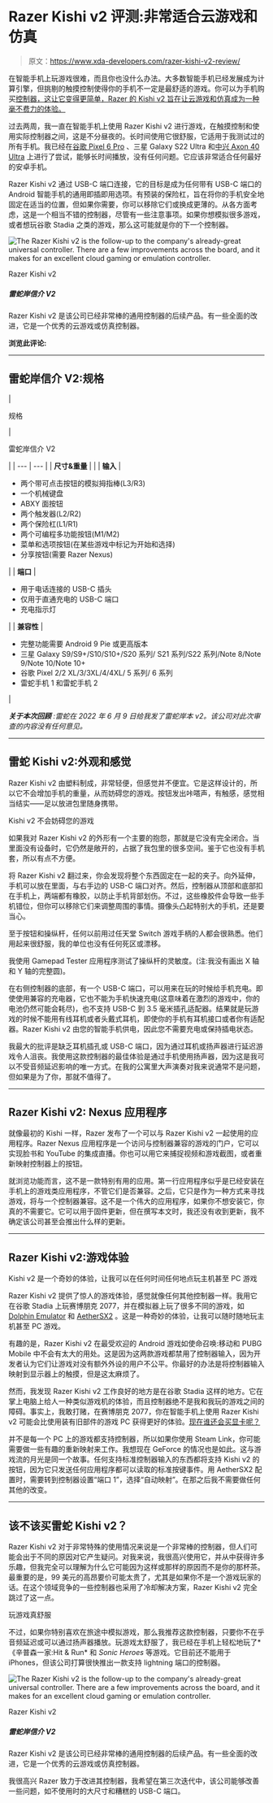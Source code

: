# Razer Kishi v2 评测:非常适合云游戏和仿真

> 原文：<https://www.xda-developers.com/razer-kishi-v2-review/>

在智能手机上玩游戏很难，而且你也没什么办法。大多数智能手机已经发展成为计算引擎，但挑剔的触摸控制使得你的手机不一定是最舒适的游戏。你可以为手机购买[控制器，这让它变得更简单，Razer 的 Kishi v2 旨在让云游戏和仿真成为一种毫不费力的体验。](https://www.xda-developers.com/best-android-game-controllers/)

过去两周，我一直在智能手机上使用 Razer Kishi v2 进行游戏，在触摸控制和使用实际控制器之间，这是不分昼夜的。长时间使用它很舒服，它适用于我测试过的所有手机。我已经在[谷歌 Pixel 6 Pro](https://www.xda-developers.com/google-pixel-6-pro-review/) 、三星 Galaxy S22 Ultra 和[中兴 Axon 40 Ultra](https://www.xda-developers.com/zte-axon-40-ultra-review/) 上进行了尝试，能够长时间播放，没有任何问题。它应该非常适合任何最好的安卓手机。

Razer Kishi v2 通过 USB-C 端口连接，它的目标是成为任何带有 USB-C 端口的 Android 智能手机的通用即插即用选项。有预装的保险杠，旨在将你的手机安全地固定在适当的位置，但如果你需要，你可以移除它们或换成更薄的。从各方面考虑，这是一个相当不错的控制器，尽管有一些注意事项。如果你想模拟很多游戏，或者想玩谷歌 Stadia 之类的游戏，那么这可能就是你的下一个控制器。

 <picture>![The Razer Kishi v2 is the follow-up to the company's already-great universal controller. There are a few improvements across the board, and it makes for an excellent cloud gaming or emulation controller.](img/bef2726d084c220167ca0adbe71daea4.png)</picture> 

Razer Kishi v2

##### 雷蛇岸信介 V2

Razer Kishi v2 是该公司已经非常棒的通用控制器的后续产品。有一些全面的改进，它是一个优秀的云游戏或仿真控制器。

**浏览此评论:**

* * *

## 雷蛇岸信介 V2:规格

| 

规格

 | 

雷蛇岸信介 V2

 |
| --- | --- |
| **尺寸&重量** |  |
| **输入** | 

*   两个带可点击按钮的模拟拇指棒(L3/R3)
*   一个机械键盘
*   ABXY 面按钮
*   两个触发器(L2/R2)
*   两个保险杠(L1/R1)
*   两个可编程多功能按钮(M1/M2)
*   菜单和选项按钮(在某些游戏中标记为开始和选择)
*   分享按钮(需要 Razer Nexus)

 |
| **端口** | 

*   用于电话连接的 USB-C 插头
*   仅用于直通充电的 USB-C 端口
*   充电指示灯

 |
| **兼容性** | 

*   完整功能需要 Android 9 Pie 或更高版本
*   三星 Galaxy S9/S9+/S10/S10+/S20 系列/ S21 系列/S22 系列/Note 8/Note 9/Note 10/Note 10+
*   谷歌 Pixel 2/2 XL/3/3XL/4/4XL/ 5 系列/ 6 系列
*   雷蛇手机 1 和雷蛇手机 2

 |

***关于本次回顾*** *:雷蛇在 2022 年 6 月 9 日给我发了雷蛇岸本 v2。该公司对此次审查的内容没有任何意见。*

* * *

## 雷蛇 Kishi v2:外观和感觉

Razer Kishi v2 由塑料制成，非常轻便，但感觉并不便宜。它是这样设计的，所以它不会增加手机的重量，从而妨碍您的游戏。按钮发出咔嗒声，有触感，感觉相当结实——足以放进包里随身携带。

Kishi v2 不会妨碍您的游戏

如果我对 Razer Kishi v2 的外形有一个主要的抱怨，那就是它没有完全闭合。当里面没有设备时，它仍然是敞开的，占据了我包里的很多空间。鉴于它也没有手机套，所以有点不方便。

将 Razer Kishi v2 翻过来，你会发现将整个东西固定在一起的夹子。向外延伸，手机可以放在里面，与右手边的 USB-C 端口对齐。然后，控制器从顶部和底部扣在手机上，两端都有橡胶，以防止手机背部划伤。不过，这些橡胶件会导致一些手机错位，但你可以移除它们来调整周围的事情。摄像头凸起特别大的手机，还是要当心。

至于按钮和操纵杆，任何以前用过任天堂 Switch 游戏手柄的人都会很熟悉。他们用起来很舒服，我的单位也没有任何死区或漂移。

我使用 Gamepad Tester 应用程序测试了操纵杆的灵敏度。(注:我没有画出 X 轴和 Y 轴的完整圆)。

在右侧控制器的底部，有一个 USB-C 端口，可以用来在玩的时候给手机充电。即使使用兼容的充电器，它也不能为手机快速充电(这意味着在激烈的游戏中，你的电池仍然可能会耗尽)，也不支持 USB-C 到 3.5 毫米插孔适配器。结果就是玩游戏的时候不能用有线耳机或者头戴式耳机，即使你的手机有耳机接口或者你有适配器。Razer Kishi v2 由您的智能手机供电，因此您不需要充电或保持插电状态。

我最大的批评是缺乏耳机插孔或 USB-C 端口，因为通过耳机或扬声器进行延迟游戏令人沮丧。我使用这款控制器的最佳体验是通过手机使用扬声器，因为这是我可以不受音频延迟影响的唯一方式。在我的公寓里大声演奏对我来说通常不是问题，但如果是为了你，那就不值得了。

* * *

## Razer Kishi v2: Nexus 应用程序

就像最初的 Kishi 一样，Razer 发布了一个可以与 Razer Kishi v2 一起使用的应用程序。Razer Nexus 应用程序是一个访问与控制器兼容的游戏的门户，它可以实现脸书和 YouTube 的集成直播。你也可以用它来捕捉视频和游戏截图，或者重新映射控制器上的按钮。

就浏览功能而言，这不是一款特别有用的应用。第一行应用程序似乎是已经安装在手机上的游戏类应用程序，不管它们是否兼容。之后，它只是作为一种方式来寻找游戏，将与一个控制器兼容。这不是一个伟大的应用程序，如果你不想安装它，你真的不需要它。它可以用于固件更新，但在撰写本文时，我还没有收到更新，我不确定该公司甚至会推出什么样的更新。

* * *

## Razer Kishi v2:游戏体验

Kishi v2 是一个奇妙的体验，让我可以在任何时间任何地点玩主机甚至 PC 游戏

Razer Kishi v2 提供了惊人的游戏体验，感觉就像任何其他控制器一样。我用它在谷歌 Stadia 上玩赛博朋克 2077，并在模拟器上玩了很多不同的游戏，如 [Dolphin Emulator](https://www.xda-developers.com/dolphin-emulator/) 和 [AetherSX2](https://www.xda-developers.com/aethersx2-playstation-emulator/) 。这是一种奇妙的体验，让我可以随时随地玩主机甚至 PC 游戏。

有趣的是，Razer Kishi v2 在最受欢迎的 Android 游戏如使命召唤:移动和 PUBG Mobile 中不会有太大的用处。这是因为这两款游戏都禁用了控制器输入，因为开发者认为它们让游戏对没有额外外设的用户不公平。你最好的办法是将控制器输入映射到显示器上的触摸，但是这太麻烦了。

然而，我发现 Razer Kishi v2 工作良好的地方是在谷歌 Stadia 这样的地方。它在掌上电脑上给人一种类似游戏机的体验，而且控制器绝不是我和我玩的游戏之间的障碍。事实上，我敢打赌，在赛博朋克 2077，你在智能手机上使用 Razer Kishi v2 可能会比使用装有旧部件的游戏 PC 获得更好的体验。[现在谁还会买显卡呢？](https://www.xda-developers.com/why-i-might-never-buy-a-graphics-card-for-gaming-ever-again/)

并不是每一个 PC 上的游戏都支持控制器，所以如果你使用 Steam Link，你可能需要做一些有趣的重新映射来工作。我想现在 GeForce 的情况也是如此。这与游戏流的月光是同一个故事。任何支持标准控制器输入的东西都将支持 Kishi v2 的按钮，因为它只发送任何应用程序都可以读取的标准按键事件。用 AetherSX2 配置时，需要转到控制器设置“端口 1”，选择“自动映射”。在那之后我不需要做任何其他的改变。

* * *

## 该不该买雷蛇 Kishi v2？

Razer Kishi v2 对于非常特殊的使用情况来说是一个非常棒的控制器，但人们可能会出于不同的原因对它产生疑问。对我来说，我很高兴使用它，并从中获得许多乐趣，但我完全可以理解为什么它可能因为这样或那样的原因而不是你的那杯茶。最重要的是，99 美元的高昂要价可能太贵了，尤其是如果你不是一个游戏玩家的话。在这个领域竞争的一些控制器也采用了冷却解决方案，Razer Kishi v2 完全跳过了这一点。

玩游戏真舒服

不过，如果你特别喜欢在旅途中模拟游戏，那么我推荐这款控制器，只要你不在乎音频延迟或可以通过扬声器播放。玩游戏太舒服了，我已经在手机上轻松地玩了*《辛普森一家:Hit & Run* 和 *Sonic Heroes* 等游戏。它目前还不能用于 iPhones，但该公司打算很快推出一款支持 lightning 端口的控制器。

 <picture>![The Razer Kishi v2 is the follow-up to the company's already-great universal controller. There are a few improvements across the board, and it makes for an excellent cloud gaming or emulation controller.](img/bef2726d084c220167ca0adbe71daea4.png)</picture> 

Razer Kishi v2

##### 雷蛇岸信介 V2

Razer Kishi v2 是该公司已经非常棒的通用控制器的后续产品。有一些全面的改进，它是一个优秀的云游戏或仿真控制器。

我很高兴 Razer 致力于改进其控制器，我希望在第三次迭代中，该公司能够改善一些问题，如不使用时的大尺寸和糟糕的 USB-C 端口。
